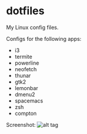# dotfiles
My Linux config files.

Configs for the following apps:
 - i3
 - termite
 - powerline
 - neofetch
 - thunar
 - gtk2
 - lemonbar
 - dmenu2
 - spacemacs
 - zsh
 - compton

Screenshot:
![alt tag](http://i.imgur.com/RYGlWj8.jpg)
